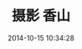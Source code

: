 ---
layout: image
title:  摄影 香山
date:   2014-10-15 10:34:28
categories: work
pre: | 
       香山远景
src: /images/xiangshanyuanjing.jpg
---